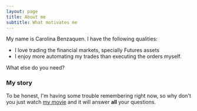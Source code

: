 ```yaml
---
layout: page
title: About me
subtitle: What motivates me
---
```


My name is Carolina Benzaquen. I have the following qualities:

- I love trading the financial markets, specially Futures assets
- I enjoy more automating my trades than executing the orders myself. 

What else do you need?

### My story

To be honest, I'm having some trouble remembering right now, so why don't you just watch [my movie](https://en.wikipedia.org/wiki/The_Princess_Bride_%28film%29) and it will answer **all** your questions.
